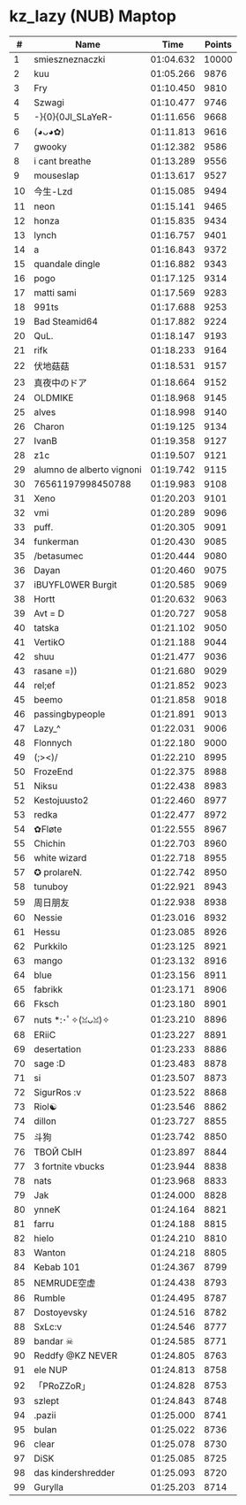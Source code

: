 # kz_lazy (NUB) Maptop

|  # | Name | Time | Points |
|-------------- | -------------- | -------------- | -------------- | 
| 1 | smieszneznaczki | 01:04.632 | 10000 | 
| 2 | kuu | 01:05.266 | 9876 | 
| 3 | Fry | 01:10.450 | 9810 | 
| 4 | Szwagi | 01:10.477 | 9746 | 
| 5 | -}{0}{0JI_SLaYeR- | 01:11.656 | 9668 | 
| 6 | (◕ᴗ◕✿) | 01:11.813 | 9616 | 
| 7 | gwooky | 01:12.382 | 9586 | 
| 8 | i cant breathe | 01:13.289 | 9556 | 
| 9 | mouseslap | 01:13.617 | 9527 | 
| 10 | 今生-Lzd | 01:15.085 | 9494 | 
| 11 | neon | 01:15.141 | 9465 | 
| 12 | honza | 01:15.835 | 9434 | 
| 13 | lynch | 01:16.757 | 9401 | 
| 14 | a | 01:16.843 | 9372 | 
| 15 | quandale dingle | 01:16.882 | 9343 | 
| 16 | pogo | 01:17.125 | 9314 | 
| 17 | matti sami | 01:17.569 | 9283 | 
| 18 | 991ts | 01:17.688 | 9253 | 
| 19 | Bad Steamid64 | 01:17.882 | 9224 | 
| 20 | QuL. | 01:18.147 | 9193 | 
| 21 | rifk | 01:18.233 | 9164 | 
| 22 | 伏地菇菇 | 01:18.531 | 9157 | 
| 23 | 真夜中のドア | 01:18.664 | 9152 | 
| 24 | OLDMIKE | 01:18.968 | 9145 | 
| 25 | alves | 01:18.998 | 9140 | 
| 26 | Charon | 01:19.125 | 9134 | 
| 27 | IvanB | 01:19.358 | 9127 | 
| 28 | z1c | 01:19.507 | 9121 | 
| 29 | alumno de alberto vignoni | 01:19.742 | 9115 | 
| 30 | 76561197998450788 | 01:19.983 | 9108 | 
| 31 | Xeno | 01:20.203 | 9101 | 
| 32 | vmi | 01:20.289 | 9096 | 
| 33 | puff. | 01:20.305 | 9091 | 
| 34 | funkerman | 01:20.430 | 9085 | 
| 35 | /betasumec | 01:20.444 | 9080 | 
| 36 | Dayan | 01:20.460 | 9075 | 
| 37 | iBUYFL0WER Burgit | 01:20.585 | 9069 | 
| 38 | Hortt | 01:20.632 | 9063 | 
| 39 | Avt = D | 01:20.727 | 9058 | 
| 40 | tatska | 01:21.102 | 9050 | 
| 41 | VertikO | 01:21.188 | 9044 | 
| 42 | shuu | 01:21.477 | 9036 | 
| 43 | rasane =)) | 01:21.680 | 9029 | 
| 44 | rel;ef | 01:21.852 | 9023 | 
| 45 | beemo | 01:21.858 | 9018 | 
| 46 | passingbypeople | 01:21.891 | 9013 | 
| 47 | Lazy_^ | 01:22.031 | 9006 | 
| 48 | Flonnych | 01:22.180 | 9000 | 
| 49 | (;><)/ | 01:22.210 | 8995 | 
| 50 | FrozeEnd | 01:22.375 | 8988 | 
| 51 | Niksu | 01:22.438 | 8983 | 
| 52 | Kestojuusto2 | 01:22.460 | 8977 | 
| 53 | redka | 01:22.477 | 8972 | 
| 54 | ✿Fløte | 01:22.555 | 8967 | 
| 55 | Chichin | 01:22.703 | 8960 | 
| 56 | white wizard | 01:22.718 | 8955 | 
| 57 | ✪ prolareN. | 01:22.742 | 8950 | 
| 58 | tunuboy | 01:22.921 | 8943 | 
| 59 | 周日朋友 | 01:22.938 | 8938 | 
| 60 | Nessie | 01:23.016 | 8932 | 
| 61 | Hessu | 01:23.085 | 8926 | 
| 62 | Purkkilo | 01:23.125 | 8921 | 
| 63 | mango | 01:23.132 | 8916 | 
| 64 | blue | 01:23.156 | 8911 | 
| 65 | fabrikk | 01:23.171 | 8906 | 
| 66 | Fksch | 01:23.180 | 8901 | 
| 67 | nuts *:･ﾟ✧(ꈍᴗꈍ)✧ | 01:23.210 | 8896 | 
| 68 | ERiiC | 01:23.227 | 8891 | 
| 69 | desertation | 01:23.233 | 8886 | 
| 70 | sage :D | 01:23.483 | 8878 | 
| 71 | si | 01:23.507 | 8873 | 
| 72 | SigurRos :v | 01:23.522 | 8868 | 
| 73 | Riol☯ | 01:23.546 | 8862 | 
| 74 | dillon | 01:23.727 | 8855 | 
| 75 | 斗狗 | 01:23.742 | 8850 | 
| 76 | ТВОЙ СЫН | 01:23.897 | 8844 | 
| 77 | 3 fortnite vbucks | 01:23.944 | 8838 | 
| 78 | nats | 01:23.968 | 8833 | 
| 79 | Jak | 01:24.000 | 8828 | 
| 80 | ynneK | 01:24.164 | 8821 | 
| 81 | farru | 01:24.188 | 8815 | 
| 82 | hielo | 01:24.210 | 8810 | 
| 83 | Wanton | 01:24.218 | 8805 | 
| 84 | Kebab 101 | 01:24.367 | 8799 | 
| 85 | NEMRUDE空虚 | 01:24.438 | 8793 | 
| 86 | Rumble | 01:24.495 | 8787 | 
| 87 | Dostoyevsky | 01:24.516 | 8782 | 
| 88 | SxLc:v | 01:24.546 | 8777 | 
| 89 | bandar ☠ | 01:24.585 | 8771 | 
| 90 | Reddfy @KZ NEVER | 01:24.805 | 8763 | 
| 91 | ele NUP | 01:24.813 | 8758 | 
| 92 | 「PRoZZoR」 | 01:24.828 | 8753 | 
| 93 | szlept | 01:24.843 | 8748 | 
| 94 | .pazii | 01:25.000 | 8741 | 
| 95 | bulan | 01:25.022 | 8736 | 
| 96 | clear | 01:25.078 | 8730 | 
| 97 | DiSK | 01:25.085 | 8725 | 
| 98 | das kindershredder | 01:25.093 | 8720 | 
| 99 | Gurylla | 01:25.203 | 8714 | 

